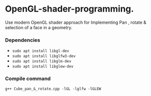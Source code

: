 # OpenGL-shader-programming.
Use modern OpenGL shader approach for Implementing Pan , rotate &amp; selection of a face in a geometry.

### Dependencies
- ` sudo apt install libgl-dev `
- ` sudo apt install libglfw3-dev `
- ` sudo apt install libglm-dev `  
- ` sudo apt install libglew-dev `


### Compile command
` g++ Cube_pan_&_rotate.cpp -lGL -lglfw -lGLEW `
